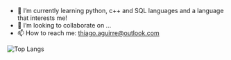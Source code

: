 - 🌱 I’m currently learning python, c++ and SQL languages and a language that interests me!
- 👯 I’m looking to collaborate on ...
- 📫 How to reach me: thiago.aguirre@outlook.com


![Top Langs](https://github-readme-stats.vercel.app/api/top-langs/?username=ThiagoAguirre&layout=compact&theme=dracula)

<!--
**ThiagoAguirre/ThiagoAguirre** is a ✨ _special_ ✨ repository because its `README.md` (this file) appears on your GitHub profile.

Here are some ideas to get you started:

-->
